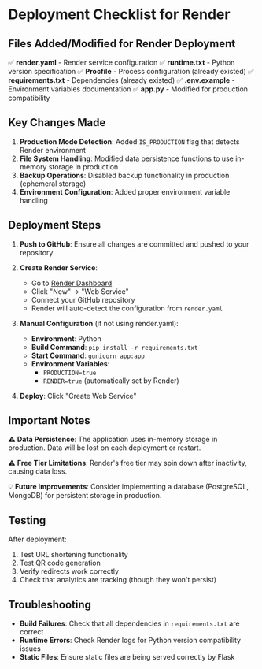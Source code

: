 # Deployment Checklist for Render

## Files Added/Modified for Render Deployment

✅ **render.yaml** - Render service configuration
✅ **runtime.txt** - Python version specification
✅ **Procfile** - Process configuration (already existed)
✅ **requirements.txt** - Dependencies (already existed)
✅ **.env.example** - Environment variables documentation
✅ **app.py** - Modified for production compatibility

## Key Changes Made

1. **Production Mode Detection**: Added `IS_PRODUCTION` flag that detects Render environment
2. **File System Handling**: Modified data persistence functions to use in-memory storage in production
3. **Backup Operations**: Disabled backup functionality in production (ephemeral storage)
4. **Environment Configuration**: Added proper environment variable handling

## Deployment Steps

1. **Push to GitHub**: Ensure all changes are committed and pushed to your repository

2. **Create Render Service**:
   - Go to [Render Dashboard](https://dashboard.render.com/)
   - Click "New" → "Web Service"
   - Connect your GitHub repository
   - Render will auto-detect the configuration from `render.yaml`

3. **Manual Configuration** (if not using render.yaml):
   - **Environment**: Python
   - **Build Command**: `pip install -r requirements.txt`
   - **Start Command**: `gunicorn app:app`
   - **Environment Variables**: 
     - `PRODUCTION=true`
     - `RENDER=true` (automatically set by Render)

4. **Deploy**: Click "Create Web Service"

## Important Notes

⚠️ **Data Persistence**: The application uses in-memory storage in production. Data will be lost on each deployment or restart.

⚠️ **Free Tier Limitations**: Render's free tier may spin down after inactivity, causing data loss.

💡 **Future Improvements**: Consider implementing a database (PostgreSQL, MongoDB) for persistent storage in production.

## Testing

After deployment:
1. Test URL shortening functionality
2. Test QR code generation
3. Verify redirects work correctly
4. Check that analytics are tracking (though they won't persist)

## Troubleshooting

- **Build Failures**: Check that all dependencies in `requirements.txt` are correct
- **Runtime Errors**: Check Render logs for Python version compatibility issues
- **Static Files**: Ensure static files are being served correctly by Flask